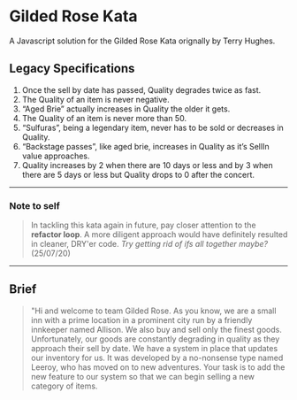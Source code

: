 # Gilded Rose Kata

A Javascript solution for the Gilded Rose Kata orignally by Terry Hughes.  

## Legacy Specifications

1. Once the sell by date has passed, Quality degrades twice as fast.  
2. The Quality of an item is never negative.
3. “Aged Brie” actually increases in Quality the older it gets.
4. The Quality of an item is never more than 50.
5. “Sulfuras”, being a legendary item, never has to be sold or decreases in Quality.
6. “Backstage passes”, like aged brie, increases in Quality as it’s SellIn value approaches.
7. Quality increases by 2 when there are 10 days or less and by 3 when there are 5 days or less but Quality drops to 0 after the concert.

---

### Note to self

>In tackling this kata again in future, pay closer attention to the **refactor loop**. A more diligent approach would have definitely resulted in cleaner, DRY'er code. _Try getting rid of ifs all together maybe?_ (25/07/20)

---

## Brief

> "Hi and welcome to team Gilded Rose. As you know, we are a small inn with a prime location in a prominent city run by a friendly innkeeper named Allison. We also buy and sell only the finest goods. Unfortunately, our goods are constantly degrading in quality as they approach their sell by date. We have a system in place that updates our inventory for us. It was developed by a no-nonsense type named Leeroy, who has moved on to new adventures. Your task is to add the new feature to our system so that we can begin selling a new category of items.
